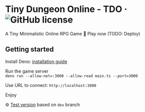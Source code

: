 # Tiny Dungeon Online - TDO &middot; ![GitHub license](https://img.shields.io/badge/license-MIT-blue.svg)
A Tiny Minimalistic Online RPG Game 🎲
Play now (TODO: Deploy)

## Getting started

Install Deno: [installation guide](https://deno.land/manual/getting_started/installation)  

Run the game server  
`deno run --allow-net=:3000 --allow-read main.ts --port=3000`

Use URL to connect: `http://localhost:3000`

Enjoy

⚙️ [Test version](https://tiny-dungeon-online-test.herokuapp.com/) based on `dev` branch